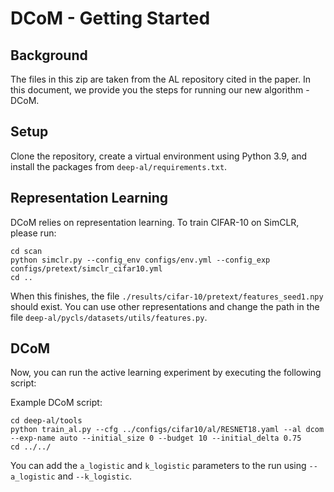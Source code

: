 # DCoM - Getting Started

## Background
The files in this zip are taken from the AL repository cited in the paper.
In this document, we provide you the steps for running our new algorithm - DCoM.

## Setup

Clone the repository, create a virtual environment using Python 3.9, and install the packages from `deep-al/requirements.txt`.

## Representation Learning
DCoM relies on representation learning. 
To train CIFAR-10 on SimCLR, please run:

```
cd scan
python simclr.py --config_env configs/env.yml --config_exp configs/pretext/simclr_cifar10.yml
cd ..
```
When this finishes, the file `./results/cifar-10/pretext/features_seed1.npy` should exist.
You can use other representations and change the path in the file `deep-al/pycls/datasets/utils/features.py`.

## DCoM

Now, you can run the active learning experiment by executing the following script:

Example DCoM script:

```
cd deep-al/tools
python train_al.py --cfg ../configs/cifar10/al/RESNET18.yaml --al dcom --exp-name auto --initial_size 0 --budget 10 --initial_delta 0.75
cd ../../
```

You can add the `a_logistic` and `k_logistic` parameters to the run using `--a_logistic` and `--k_logistic`.
